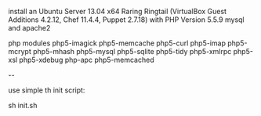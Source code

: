 
install an Ubuntu Server 13.04 x64 Raring Ringtail (VirtualBox Guest Additions 4.2.12, Chef 11.4.4, Puppet 2.7.18)
with PHP Version 5.5.9
mysql and apache2

php modules 
php5-imagick 
php5-memcache
php5-curl 
php5-imap 
php5-mcrypt 
php5-mhash 
php5-mysql 
php5-sqlite 
php5-tidy 
php5-xmlrpc 
php5-xsl 
php5-xdebug 
php-apc 
php5-memcached 

--

use simple th init script:

sh init.sh

